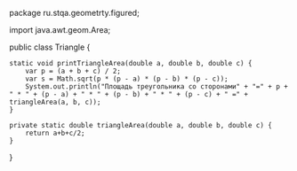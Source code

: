 package ru.stqa.geometrty.figured;

import java.awt.geom.Area;

public class Triangle {

    static void printTriangleArea(double a, double b, double c) {
        var p = (a + b + c) / 2;
        var s = Math.sqrt(p * (p - a) * (p - b) * (p - c));
        System.out.println("Площадь треугольника со сторонами" + "=" + p + " * " + (p - a) + " * " + (p - b) + " * " + (p - c) + " =" + triangleArea(a, b, c));
    }

    private static double triangleArea(double a, double b, double c) {
        return a+b+c/2;
    }
}
